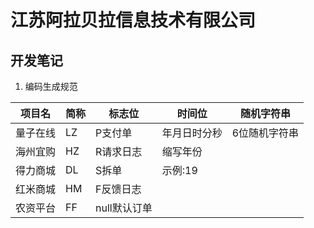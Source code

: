 # 江苏阿拉贝拉信息技术有限公司

## 开发笔记

1. 编码生成规范



| 项目名   | 简称 | 标志位       | 时间位       | 随机字符串    |
| -------- | ---- | ------------ | ------------ | ------------- |
| 量子在线 | LZ   | P支付单      | 年月日时分秒 | 6位随机字符串 |
| 海州宜购 | HZ   | R请求日志    | 缩写年份     |               |
| 得力商城 | DL   | S拆单        | 示例:19      |               |
| 红米商城 | HM   | F反馈日志    |              |               |
| 农资平台 | FF   | null默认订单 |              |               |

